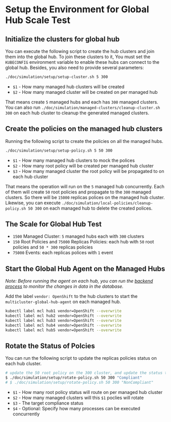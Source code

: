 # Setup the Environment for Global Hub Scale Test

## Initialize the clusters for global hub

You can execute the following script to create the hub clusters and join them into the global hub. To join these clusters to it, You must set the `KUBECONFIG` environment variable to enable these hubs can connect to the global hub. Besides, you also need to provide several parameters:

```bash
./doc/simulation/setup/setup-cluster.sh 5 300
```

- `$1` - How many managed hub clusters will be created
- `$2` - How many managed cluster will be created on per managed hub

That means create `5` managed hubs and each has `300` managed clusters. You can also run `./doc/simulation/managed-clusters/cleanup-cluster.sh 300` on each hub cluster to cleanup the generated managed clusters.

## Create the policies on the managed hub clusters

Running the following script to create the policies on all the managed hubs.

```bash
./doc/simulation/setup/setup-policy.sh 5 50 300
```

- `$1` - How many managed hub clusters to mock the polices
- `$2` - How many root policy will be created per managed hub cluster
- `$3` - How many managed cluster the root policy will be propagated to on each hub cluster

That means the operation will run on the `5` managed hub concurrently. Each of them will create `50` root policies and propagate to the `300` managed clusters. So there will be `15000` replicas polices on the managed hub cluster. Likewise, you can execute `./doc/simulation/local-policies/cleanup-policy.sh 50 300` on each managed hub to delete the created polices.

## The Scale for Global Hub Test

- `1500` Managed Cluster: `5` managed hubs each with `300` clusters
- `150` Root Policies and `75000` Replicas Policies: each hub with `50` root policies and `50 * 300` replicas policies
- `75000` Events: each replicas polices with `1` event


## Start the Global Hub Agent on the Managed Hubs

_Note: Before running the agent on each hub, you can run the [backend process](../inspector/README.md#count-the-records-of-database) to monitor the changes in data in the database._

Add the label `vendor: OpenShift` to the hub clusters to start the `multicluster-global-hub-agent` on each managed hub.
  
```bash
kubectl label mcl hub1 vendor=OpenShift --overwrite
kubectl label mcl hub2 vendor=OpenShift --overwrite
kubectl label mcl hub3 vendor=OpenShift --overwrite
kubectl label mcl hub4 vendor=OpenShift --overwrite
kubectl label mcl hub5 vendor=OpenShift --overwrite
```

## Rotate the Status of Polcies

You can run the following script to update the replicas policies status on each hub cluster.

```bash
# update the 50 root policy on the 300 cluster, and update the status to Compliant(default NonCompliant)
$ ./doc/simulation/setup/rotate-policy.sh 50 300 "Compliant"
# $ ./doc/simulation/setup/rotate-policy.sh 50 300 "NonCompliant"
```
- `$1` - How many root policy status will route on per managed hub cluster
- `$2` - How many managed clusters will this `$1` poclies will rotate
- `$3` - The target compliance status
- `$4` - Optional: Specify how many processes can be executed concurrently